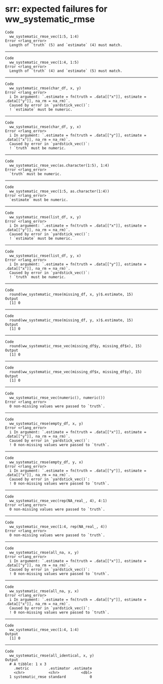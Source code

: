 # srr: expected failures for ww_systematic_rmse

    Code
      ww_systematic_rmse_vec(1:5, 1:4)
    Error <rlang_error>
      Length of `truth` (5) and `estimate` (4) must match.

---

    Code
      ww_systematic_rmse_vec(1:4, 1:5)
    Error <rlang_error>
      Length of `truth` (4) and `estimate` (5) must match.

---

    Code
      ww_systematic_rmse(char_df, x, y)
    Error <rlang_error>
      i In argument: `.estimate = fn(truth = .data[["x"]], estimate = .data[["y"]], na_rm = na_rm)`.
      Caused by error in `yardstick_vec()`:
      ! `estimate` must be numeric.

---

    Code
      ww_systematic_rmse(char_df, y, x)
    Error <rlang_error>
      i In argument: `.estimate = fn(truth = .data[["y"]], estimate = .data[["x"]], na_rm = na_rm)`.
      Caused by error in `yardstick_vec()`:
      ! `truth` must be numeric.

---

    Code
      ww_systematic_rmse_vec(as.character(1:5), 1:4)
    Error <rlang_error>
      `truth` must be numeric.

---

    Code
      ww_systematic_rmse_vec(1:5, as.character(1:4))
    Error <rlang_error>
      `estimate` must be numeric.

---

    Code
      ww_systematic_rmse(list_df, x, y)
    Error <rlang_error>
      i In argument: `.estimate = fn(truth = .data[["x"]], estimate = .data[["y"]], na_rm = na_rm)`.
      Caused by error in `yardstick_vec()`:
      ! `estimate` must be numeric.

---

    Code
      ww_systematic_rmse(list_df, y, x)
    Error <rlang_error>
      i In argument: `.estimate = fn(truth = .data[["y"]], estimate = .data[["x"]], na_rm = na_rm)`.
      Caused by error in `yardstick_vec()`:
      ! `truth` must be numeric.

---

    Code
      round(ww_systematic_rmse(missing_df, x, y)$.estimate, 15)
    Output
      [1] 0

---

    Code
      round(ww_systematic_rmse(missing_df, y, x)$.estimate, 15)
    Output
      [1] 0

---

    Code
      round(ww_systematic_rmse_vec(missing_df$y, missing_df$x), 15)
    Output
      [1] 0

---

    Code
      round(ww_systematic_rmse_vec(missing_df$x, missing_df$y), 15)
    Output
      [1] 0

---

    Code
      ww_systematic_rmse_vec(numeric(), numeric())
    Error <rlang_error>
      0 non-missing values were passed to `truth`.

---

    Code
      ww_systematic_rmse(empty_df, x, y)
    Error <rlang_error>
      i In argument: `.estimate = fn(truth = .data[["x"]], estimate = .data[["y"]], na_rm = na_rm)`.
      Caused by error in `yardstick_vec()`:
      ! 0 non-missing values were passed to `truth`.

---

    Code
      ww_systematic_rmse(empty_df, y, x)
    Error <rlang_error>
      i In argument: `.estimate = fn(truth = .data[["y"]], estimate = .data[["x"]], na_rm = na_rm)`.
      Caused by error in `yardstick_vec()`:
      ! 0 non-missing values were passed to `truth`.

---

    Code
      ww_systematic_rmse_vec(rep(NA_real_, 4), 4:1)
    Error <rlang_error>
      0 non-missing values were passed to `truth`.

---

    Code
      ww_systematic_rmse_vec(1:4, rep(NA_real_, 4))
    Error <rlang_error>
      0 non-missing values were passed to `truth`.

---

    Code
      ww_systematic_rmse(all_na, x, y)
    Error <rlang_error>
      i In argument: `.estimate = fn(truth = .data[["x"]], estimate = .data[["y"]], na_rm = na_rm)`.
      Caused by error in `yardstick_vec()`:
      ! 0 non-missing values were passed to `truth`.

---

    Code
      ww_systematic_rmse(all_na, y, x)
    Error <rlang_error>
      i In argument: `.estimate = fn(truth = .data[["y"]], estimate = .data[["x"]], na_rm = na_rm)`.
      Caused by error in `yardstick_vec()`:
      ! 0 non-missing values were passed to `truth`.

---

    Code
      ww_systematic_rmse_vec(1:4, 1:4)
    Output
      [1] 0

---

    Code
      ww_systematic_rmse(all_identical, x, y)
    Output
      # A tibble: 1 x 3
        .metric         .estimator .estimate
        <chr>           <chr>          <dbl>
      1 systematic_rmse standard           0

